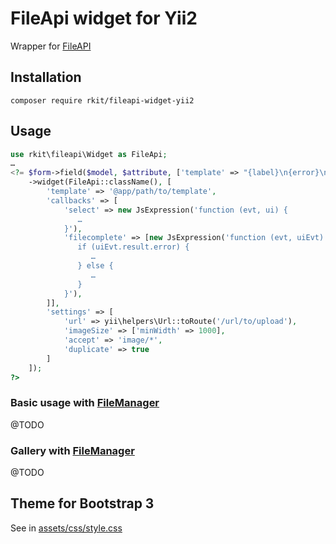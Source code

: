 # FileApi widget for Yii2

Wrapper for [FileAPI](https://github.com/mailru/FileAPI)

## Installation

```
composer require rkit/fileapi-widget-yii2
```

## Usage

```php
use rkit\fileapi\Widget as FileApi;
…
<?= $form->field($model, $attribute, ['template' => "{label}\n{error}\n{input}\n{hint}"])
    ->widget(FileApi::className(), [
        'template' => '@app/path/to/template',
        'callbacks' => [
            'select' => new JsExpression('function (evt, ui) {
               …
            }'),
            'filecomplete' => [new JsExpression('function (evt, uiEvt) {
               if (uiEvt.result.error) {
                  …
               } else {
                  …
               }
            }'),
        ]],
        'settings' => [
            'url' => yii\helpers\Url::toRoute('/url/to/upload'),
            'imageSize' => ['minWidth' => 1000],
            'accept' => 'image/*',
            'duplicate' => true
        ]
    ]);
?>
```

### Basic usage with [FileManager](https://github.com/rkit/filemanager-yii2)

@TODO

### Gallery with [FileManager](https://github.com/rkit/filemanager-yii2)

@TODO

## Theme for Bootstrap 3

See in [assets/css/style.css](assets/css/style.css)
